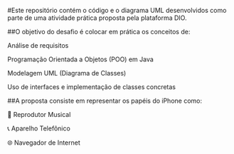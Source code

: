 #Este repositório contém o código e o diagrama UML desenvolvidos como parte de uma atividade prática proposta pela plataforma DIO.

##O objetivo do desafio é colocar em prática os conceitos de:

Análise de requisitos

Programação Orientada a Objetos (POO) em Java

Modelagem UML (Diagrama de Classes)

Uso de interfaces e implementação de classes concretas

##A proposta consiste em representar os papéis do iPhone como:

🎵 Reprodutor Musical

📞 Aparelho Telefônico

🌐 Navegador de Internet
